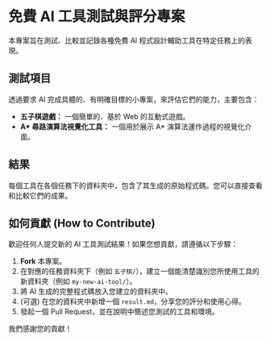 # 免費 AI 工具測試與評分專案

本專案旨在測試、比較並記錄各種免費 AI 程式設計輔助工具在特定任務上的表現。

## 測試項目

透過要求 AI 完成具體的、有明確目標的小專案，來評估它們的能力，主要包含：

- **五子棋遊戲：** 一個簡單的、基於 Web 的互動式遊戲。
- **A\* 尋路演算法視覺化工具：** 一個用於展示 A\* 演算法運作過程的視覺化介面。

## 結果

每個工具在各個任務下的資料夾中，包含了其生成的原始程式碼。您可以直接查看和比較它們的成果。

## 如何貢獻 (How to Contribute)

歡迎任何人提交新的 AI 工具測試結果！如果您想貢獻，請遵循以下步驟：

1.  **Fork** 本專案。
2.  在對應的任務資料夾下（例如 `五子棋/`），建立一個能清楚識別您所使用工具的新資料夾（例如 `my-new-ai-tool/`）。
3.  將 AI 生成的完整程式碼放入您建立的資料夾中。
4.  (可選) 在您的資料夾中新增一個 `result.md`，分享您的評分和使用心得。
5.  發起一個 Pull Request，並在說明中簡述您測試的工具和環境。

我們感謝您的貢獻！
